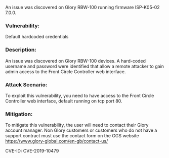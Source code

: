 An issue was discovered on Glory RBW-100 running firmware ISP-K05-02 7.0.0.

### Vulnerability: 
Default hardcoded credentials

### Description:
An issue was discovered on Glory RBW-100 devices. A hard-coded username and password were identified that
allow a remote attacker to gain admin access to the Front Circle Controller web interface.

### Attack Scenario:
To exploit this vulnerability, you need to have access to the Front Circle Controller web interface, default running on tcp port 80.

### Mitigation:
To mitigate this vulnerability, the user will need to contact their Glory account manager. Non Glory customers or customers who do not have a support contract must use the contact form on the GGS website https://www.glory-global.com/en-gb/contact-us/

CVE-ID: CVE-2019-10479
